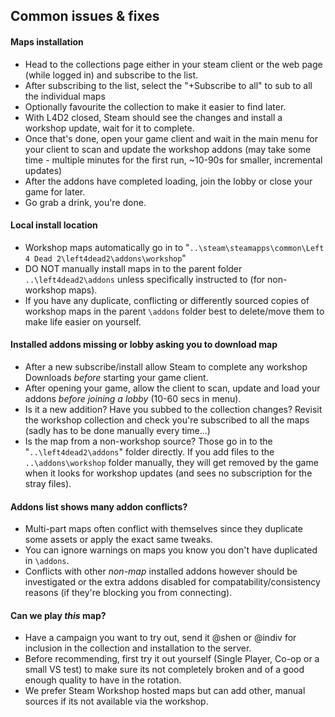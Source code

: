 ## Common issues & fixes


#### Maps installation
 * Head to the collections page either in your steam client or the web page (while logged in) and subscribe to the list.
 * After subscribing to the list, select the "+Subscribe to all" to sub to all the individual maps
 * Optionally favourite the collection to make it easier to find later.
 * With L4D2 closed, Steam should see the changes and install a workshop update, wait for it to complete.
 * Once that's done, open your game client and wait in the main menu for your client to scan and update the workshop addons (may take some time - multiple minutes for the first run, ~10-90s for smaller, incremental updates)
 * After the addons have completed loading, join the lobby or close your game for later.
 * Go grab a drink, you're done.

#### Local install location
 * Workshop maps automatically go in to "`..\steam\steamapps\common\Left 4 Dead 2\left4dead2\addons\workshop`"
 * DO NOT manually install maps in to the parent folder `..\left4dead2\addons` unless specifically instructed to (for non-workshop maps).
 * If you have any duplicate, conflicting or differently sourced copies of workshop maps in the parent `\addons` folder best to delete/move them to make life easier on yourself.

#### Installed addons missing or lobby asking you to download map
 * After a new subscribe/install allow Steam to complete any workshop Downloads _before_ starting your game client.
 * After opening your game, allow the client to scan, update and load your addons *before joining a lobby* (10-60 secs in menu).
 * Is it a new addition? Have you subbed to the collection changes? Revisit the workshop collection and check you're subscribed to all the maps (sadly has to be done manually every time...)
 * Is the map from a non-workshop source? Those go in to the "`..\left4dead2\addons`" folder directly. If you add files to the `..\addons\workshop` folder manually, they will get removed by the game when it looks for workshop updates (and sees no subscription for the stray files).

#### Addons list shows many addon conflicts?
 * Multi-part maps often conflict with themselves since they duplicate some assets or apply the exact same tweaks.
 * You can ignore warnings on maps you know you don't have duplicated in `\addons`.
 * Conflicts with other _non-map_ installed addons however should be investigated or the extra addons disabled for compatability/consistency reasons (if they're blocking you from connecting).

#### Can we play *this* map?
 * Have a campaign you want to try out, send it @shen or @indiv for inclusion in the collection and installation to the server.
 * Before recommending, first try it out yourself (Single Player, Co-op or a small VS test) to make sure its not completely broken and of a good enough quality to have in the rotation.
 * We prefer Steam Workshop hosted maps but can add other, manual sources if its not available via the workshop.